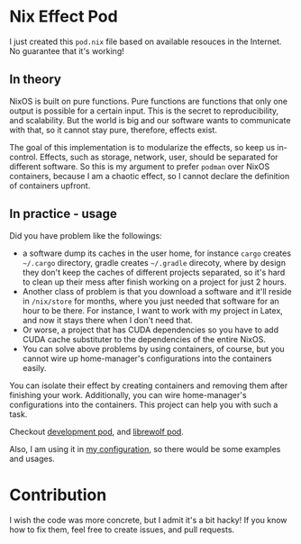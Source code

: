
# Nix Effect Pod

I just created this `pod.nix` file based on available resouces in the Internet.
No guarantee that it's working!

## In theory

NixOS is built on pure functions.
Pure functions are functions that only one output is possible for a certain input.
This is the secret to reproducibility, and scalability.
But the world is big and our software wants to communicate with that,
so it cannot stay pure, therefore, effects exist.

The goal of this implementation is to modularize the effects, so keep us in-control.
Effects, such as storage, network, user, should be separated for different software.
So this is my argument to prefer `podman` over NixOS containers, because I am a chaotic effect,
so I cannot declare the definition of containers upfront.

## In practice - usage
Did you have problem like the followings:

 -  a software dump its caches in the user home, for instance `cargo` creates `~/.cargo` directory,
    gradle creates `~/.gradle` direcoty,
    where by design they don't keep the caches of different projects separated,
    so it's hard to clean up their mess after finish working on a project for just 2 hours.
 -  Another class of problem is that you download a software and it'll reside in `/nix/store`
    for months, where you just needed that software for an hour to be there.
    For instance, I want to work with my project in Latex,
    and now it stays there when I don't need that.
 -  Or worse, a project that has CUDA dependencies so you have to add
    CUDA cache substituter to the dependencies of the entire NixOS.
 -  You can solve above problems by using containers, of course,
    but you cannot wire up home-manager's configurations into the containers easily.

You can isolate their effect by creating containers and removing them after finishing your work.
Additionally, you can wire home-manager's configurations into the containers.
This project can help you with such a task.

Checkout [development pod](https://github.com/hadilq/nix-effect-pod/tree/main/development),
and [librewolf pod](https://github.com/hadilq/nix-effect-pod/tree/main/librewolf).

Also, I am using it in [my configuration](https://github.com/hadilq/nix-home-manager-config),
so there would be some examples and usages.

# Contribution
I wish the code was more concrete, but I admit it's a bit hacky!
If you know how to fix them,
feel free to create issues, and pull requests.

